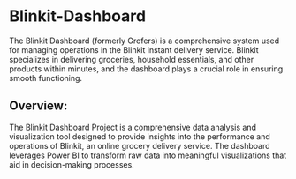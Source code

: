 # Blinkit-Dashboard
The Blinkit Dashboard (formerly Grofers) is a comprehensive system used for managing operations in the Blinkit instant delivery service. Blinkit specializes in delivering groceries, household essentials, and other products within minutes, and the dashboard plays a crucial role in ensuring smooth functioning. 

## Overview: 
The Blinkit Dashboard Project is a comprehensive data analysis and visualization tool designed to provide insights into the performance and operations of Blinkit, an online grocery delivery service. The dashboard leverages Power BI to transform raw data into meaningful visualizations that aid in decision-making processes.
